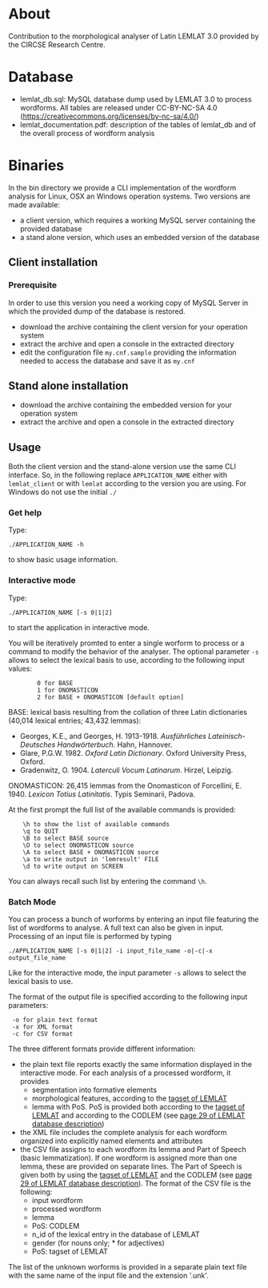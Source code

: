 # About

Contribution to the morphological analyser of Latin LEMLAT 3.0 provided by the CIRCSE Research Centre.


# Database

- lemlat_db.sql: MySQL database dump used by LEMLAT 3.0 to process wordforms. All tables are released under CC-BY-NC-SA 4.0 (https://creativecommons.org/licenses/by-nc-sa/4.0/)
- lemlat_documentation.pdf: description of the tables of lemlat_db and of the overall process of wordform analysis


# Binaries

In the bin directory we provide a CLI implementation of the wordform analysis for Linux, OSX an Windows operation systems.
Two versions are made available:
- a client version, which requires a working MySQL server containing the provided database
- a stand alone version, which uses an embedded version of the database

## Client installation

### Prerequisite
In order to use this version you need a working copy of MySQL Server in which the provided dump of the database is restored.
 
- download the archive containing the client version for your operation system
- extract the archive and open a console in the extracted directory
- edit the configuration file `my.cnf.sample` providing the information needed to access the database and save it as `my.cnf`

## Stand alone installation
- download the archive containing the embedded version for your operation system
- extract the archive and open a console in the extracted directory


## Usage
Both the client version and the stand-alone version use the same CLI interface. So, in the following replace `APPLICATION_NAME` either with `lemlat_client` or with `lemlat` according to the version you are using. For Windows do not use the initial `./`

### Get help
Type:
```
./APPLICATION_NAME -h
```
to show basic usage information.

### Interactive mode
Type:
```
./APPLICATION_NAME [-s 0|1|2]
```
to start the application in interactive mode.

You will be iteratively promted to enter a single worform to process or a command to modify the behavior of the analyser.
The optional parameter `-s` allows to select the lexical basis to use, according to the following input values:
```
     	0 for BASE
     	1 for ONOMASTICON
     	2 for BASE + ONOMASTICON [default option]
```
BASE: lexical basis resulting from the collation of three Latin dictionaries (40,014 lexical entries; 43,432 lemmas):
- Georges, K.E., and Georges, H. 1913-1918. *Ausführliches Lateinisch-Deutsches Handwörterbuch*. Hahn, Hannover.
- Glare, P.G.W. 1982. *Oxford Latin Dictionary*. Oxford University Press, Oxford.
- Gradenwitz, O. 1904. *Laterculi Vocum Latinarum*. Hirzel, Leipzig.

ONOMASTICON: 26,415 lemmas from the Onomasticon of Forcellini, E. 1940. *Lexicon Totius Latinitatis*. Typis Seminarii, Padova.

At the first prompt the full list of the available commands is provided:
```
	\h to show the list of available commands 
	\q to QUIT 
	\B to select BASE source 
	\O to select ONOMASTICON source 
	\A to select BASE + ONOMASTICON source 
	\a to write output in 'lemresult' FILE 
	\d to write output on SCREEN 
```
You can always recall such list by entering the command `\h`.

### Batch Mode
You can process a bunch of worforms by entering an input file featuring the list of wordforms to analyse. A full text can also be given in input. Processing of an input file is performed by typing

```
./APPLICATION_NAME [-s 0|1|2] -i input_file_name -o|-c|-x output_file_name 
```
Like for the interactive mode, the input parameter `-s` allows to select the lexical basis to use.

The format of the output file is specified according to the following input parameters:
```
 -o for plain text format
 -x for XML format
 -c for CSV format
``` 
The three different formats provide different information:
- the plain text file reports exactly the same information displayed in the interactive mode. For each analysis of a processed wordform, it provides
	- segmentation into formative elements
	- morphological features, according to the [tagset of LEMLAT](http://www.lemlat3.eu/wp-content/uploads/2016/10/LEMLAT3.0-tagset_english.pdf)
	- lemma with PoS. PoS is provided both according to the [tagset of LEMLAT](http://www.lemlat3.eu/wp-content/uploads/2016/10/LEMLAT3.0-tagset_english.pdf) and according to the CODLEM (see [page 29 of LEMLAT database description](http://www.lemlat3.eu/wp-content/uploads/2016/10/LEMLAT3_database_description.pdf))
- the XML file includes the complete analysis for each wordform organized into explicitly named elements and attributes
- the CSV file assigns to each wordform its lemma and Part of Speech (basic lemmatization). If one wordform is assigned more than one lemma, these are provided on separate lines. The Part of Speech is given both by using the [tagset of LEMLAT](http://www.lemlat3.eu/wp-content/uploads/2016/10/LEMLAT3.0-tagset_english.pdf) and the CODLEM (see [page 29 of LEMLAT database description](http://www.lemlat3.eu/wp-content/uploads/2016/10/LEMLAT3_database_description.pdf)). The format of the CSV file is the following:
	- input wordform
	- processed wordform
	- lemma
	- PoS: CODLEM
	- n_id of the lexical entry in the database of LEMLAT
	- gender (for nouns only; * for adjectives)
	- PoS: tagset of LEMLAT

The list of the unknown worforms is provided in a separate plain text file with the same name of the input file and the extension '.unk'.


